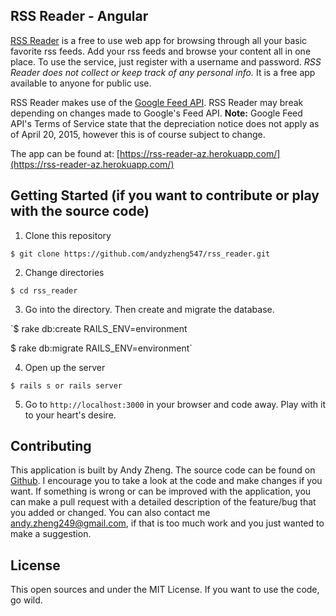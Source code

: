 ## RSS Reader - Angular

[RSS Reader](https://rss-reader-az.herokuapp.com/) is a free to use web app for browsing through all your basic favorite rss feeds. Add your rss feeds and browse your content all in one place. To use the service, just register with a username and password. _RSS Reader does not collect or keep track of any personal info._ It is a free app available to anyone for public use.

RSS Reader makes use of the [Google Feed API](https://developers.google.com/feed "Google Feed API"). RSS Reader may break depending on changes made to Google's Feed API. __Note:__ Google Feed API's Terms of Service state that the depreciation notice does not apply as of April 20, 2015, however this is of course subject to change.

The app can be found at: [https://rss-reader-az.herokuapp.com/](https://rss-reader-az.herokuapp.com/)

## Getting Started (if you want to contribute or play with the source code)

1. Clone this repository

`$ git clone https://github.com/andyzheng547/rss_reader.git`

2. Change directories

`$ cd rss_reader`

3. Go into the directory. Then create and migrate the database.

`$ rake db:create RAILS_ENV=environment

 $ rake db:migrate RAILS_ENV=environment`

4. Open up the server

`$ rails s or rails server`

5. Go to `http://localhost:3000` in your browser and code away. Play with it to your heart's desire.

## Contributing

This application is built by Andy Zheng. The source code can be found on [Github](https://github.com/andyzheng547/rss_reader). I encourage you to take a look at the code and make changes if you want. If something is wrong or can be improved with the application, you can make a pull request with a detailed description of the feature/bug that you added or changed. You can also contact me [andy.zheng249@gmail.com](mailto:andy.zheng249@gmail.com), if that is too much work and you just wanted to make a suggestion.

## License

This open sources and under the MIT License. If you want to use the code, go wild.
